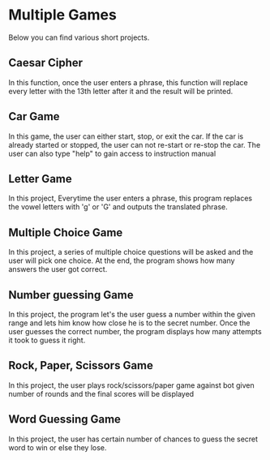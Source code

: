 # Multiple Games
Below you can find various short projects.

## Caesar Cipher
In this function, once the user enters a phrase, this function will replace every letter with the 13th letter after it and the result will be printed.

## Car Game
In this game, the user can either start, stop, or exit the car. If the car is already started or stopped, the user can not re-start or re-stop the car. The user can also type "help" to gain access to instruction manual

## Letter Game
In this project, Everytime the user enters a phrase, this program replaces the vowel letters with 'g' or 'G' and outputs the translated phrase.

## Multiple Choice Game
In this project, a series of multiple choice questions will be asked and the user will pick one choice. At the end, the program shows how many answers the user got correct.

## Number guessing Game
In this project, the program let's the user guess a number within the given range and lets him know how close he is to the secret number. Once the user guesses the correct number, the program displays how many attempts it took to guess it right.

## Rock, Paper, Scissors Game
In this project, the user plays rock/scissors/paper game against bot given number of rounds and the final scores will be displayed

## Word Guessing Game
In this project, the user has certain number of chances to guess the secret word to win or else they lose.
